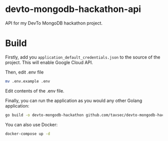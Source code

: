 # devto-mongodb-hackathon-api
API for my DevTo MongoDB hackathon project.

# Build
Firstly, add you `application_default_credentials.json` to the source of the project. This will enable Google Cloud API.

Then, edit .env file
```bash
mv .env.example .env
```

Edit contents of the .env file.

Finally, you can run the application as you would any other Golang application:
```bash
go build -o devto-mongodb-hackathon github.com/tavsec/devto-mongodb-hackathon-api
```

You can also use Docker:
```bash
docker-compose up -d
```


